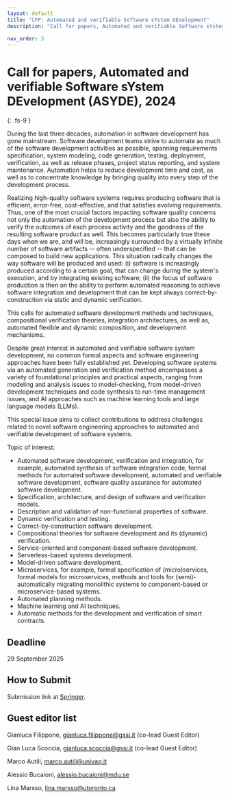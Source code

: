 ```yaml
---
layout: default
title: "CFP: Automated and verifiable Software sYstem DEvelopment"
description: "Call for papers, Automated and verifiable Software sYstem DEvelopment (ASYDE), 2024"

nav_order: 3
---
```


# Call for papers, Automated and verifiable Software sYstem DEvelopment (ASYDE), 2024
{: .fs-9 }

During the last three decades, automation in software development has gone mainstream. Software development teams strive to automate as much of the software development activities as possible, spanning requirements specification, system modeling, code generation, testing, deployment, verification, as well as release phases, project status reporting, and system maintenance. Automation helps to reduce development time and cost, as well as to concentrate knowledge by bringing quality into every step of the development process. 

Realizing high-quality software systems requires producing software that is efficient, error-free, cost-effective, and that satisfies evolving requirements. Thus, one of the most crucial factors impacting software quality concerns not only the automation of the development process but also the ability to verify the outcomes of each process activity and the goodness of the resulting software product as well. This becomes particularly true these days when we are, and will be, increasingly surrounded by a virtually infinite number of software artifacts -- often underspecified -- that can be composed to build new applications. This situation radically changes the way software will be produced and used: (i) software is increasingly produced according to a certain goal, that can change during the system's execution, and by integrating existing software; (ii) the focus of software production is then on the ability to perform automated reasoning to achieve software integration and development that can be kept always correct-by-construction via static and dynamic verification.

This calls for automated software development methods and techniques, compositional verification theories, integration architectures, as well as, automated flexible and dynamic composition, and development mechanisms.

Despite great interest in automated and verifiable software system development, no common formal aspects and software engineering approaches have been fully established yet. Developing software systems via an automated generation and verification method encompasses a variety of foundational principles and practical aspects, ranging from modeling and analysis issues to model-checking, from model-driven development techniques and code synthesis to run-time management issues, and AI approaches such as machine learning tools and large language models (LLMs).

This special issue aims to collect contributions to address challenges related to novel software engineering approaches to automated and verifiable development of software systems.

Topic of interest:

- Automated software development, verification and integration, for example, automated synthesis of software integration code, formal methods for automated software development, automated and verifiable software development, software quality assurance for automated software development.
- Specification, architecture, and design of software and verification models.
- Description and validation of non-functional properties of software.
-  Dynamic verification and testing.
- Correct-by-construction software development.
- Compositional theories for software development and its (dynamic) verification.
- Service-oriented and component-based software development.
- Serverless-based systems development.
 - Model-driven software development.
- Microservices, for example, formal specification of (micro)services, formal models for microservices, methods and tools for (semi)-automatically migrating monolithic systems to component-based or microservice-based systems.
- Automated planning methods.
- Machine learning and AI techniques.
- Automatic methods for the development and verification of smart contracts.

## Deadline

29 September 2025

## How to Submit

Submission link at [Springer](https://link.springer.com/collections/jiefjicgje).

## Guest editor list

Gianluca Filippone, gianluca.filippone@gssi.it (co-lead Guest Editor)

Gian Luca Scoccia, gianluca.scoccia@gssi.it (co-lead Guest Editor)

Marco Autili, marco.autili@univaq.it

Alessio Bucaioni, alessio.bucaioni@mdu.se

Lina Marsso, lina.marsso@utoronto.ca
